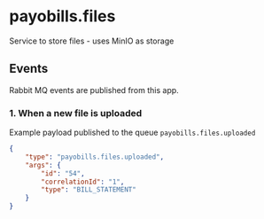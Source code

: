 # payobills.files
Service to store files - uses MinIO as storage

## Events

Rabbit MQ events are published from this app.

### 1. When a new file is uploaded

Example payload published to the queue `payobills.files.uploaded`

```json
{
    "type": "payobills.files.uploaded",
    "args": {
        "id": "54",
        "correlationId": "1",
        "type": "BILL_STATEMENT"
    }
}
```